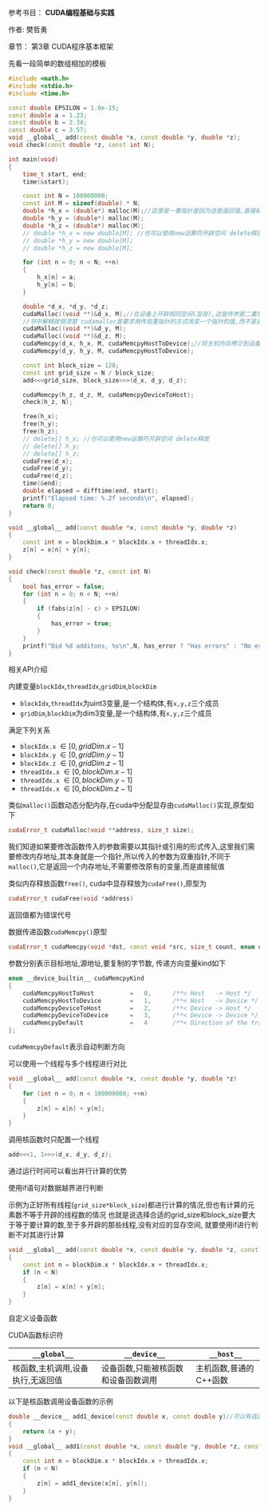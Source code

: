 参考书目： **CUDA编程基础与实践**

作者: 樊哲勇

章节： 第3章 CUDA程序基本框架

先看一段简单的数组相加的模板

```c++
#include <math.h>
#include <stdio.h>
#include <time.h>

const double EPSILON = 1.0e-15;
const double a = 1.23;
const double b = 2.34;
const double c = 3.57;
void __global__ add(const double *x, const double *y, double *z);
void check(const double *z, const int N);

int main(void)
{
    time_t start, end;
    time(&start);

    const int N = 100000000;
    const int M = sizeof(double) * N;
    double *h_x = (double*) malloc(M);//这里是一重指针是因为这是返回值,直接赋值,而cudaMalloc是修改传的参数
    double *h_y = (double*) malloc(M);
    double *h_z = (double*) malloc(M);
    // double *h_x = new double[M]; //也可以使用new运算符开辟空间 delete释放
    // double *h_y = new double[M];
    // double *h_z = new double[M];

    for (int n = 0; n < N; ++n)
    {
        h_x[n] = a;
        h_y[n] = b;
    }

    double *d_x, *d_y, *d_z;
    cudaMalloc((void **)&d_x, M);//在设备上开辟相同空间(显存),这是传参是二重指针因为需要对指针的值进行修改,就要更改二重指针的指向
    //书中解释就很清楚 cudamalloc是要求用传双重指针的方式改变一个指针的值,而不是直接返回一个指针,该函数的返回值已经用于返回错误代号
    cudaMalloc((void **)&d_y, M);
    cudaMalloc((void **)&d_z, M);
    cudaMemcpy(d_x, h_x, M, cudaMemcpyHostToDevice);//将主机内存拷贝到设备
    cudaMemcpy(d_y, h_y, M, cudaMemcpyHostToDevice);

    const int block_size = 128;
    const int grid_size = N / block_size;
    add<<<grid_size, block_size>>>(d_x, d_y, d_z);

    cudaMemcpy(h_z, d_z, M, cudaMemcpyDeviceToHost);
    check(h_z, N);

    free(h_x);
    free(h_y);
    free(h_z);
    // delete[] h_x; //也可以使用new运算符开辟空间 delete释放
    // delete[] h_y;
    // delete[] h_z;
    cudaFree(d_x);
    cudaFree(d_y);
    cudaFree(d_z);
    time(&end);
    double elapsed = difftime(end, start);
    printf("Elapsed time: %.2f seconds\n", elapsed);
    return 0;
}

void __global__ add(const double *x, const double *y, double *z)
{
    const int n = blockDim.x * blockIdx.x + threadIdx.x;
    z[n] = x[n] + y[n];
}

void check(const double *z, const int N)
{
    bool has_error = false;
    for (int n = 0; n < N; ++n)
    {
        if (fabs(z[n] - c) > EPSILON)
        {
            has_error = true;
        }
    }
    printf("Did %d additons, %s\n",N, has_error ? "Has errors" : "No errors");
}
```

相关API介绍

内建变量`blockIdx`,`threadIdx`,`gridDim`,`blockDim`

- `blockIdx`,`threadIdx`为uint3变量,是一个结构体,有`x,y,z`三个成员
- `gridDim`,`blockDim`为dim3变量,是一个结构体,有`x,y,z`三个成员

满足下列关系

- `blockIdx.x` $\in [0, gridDim.x-1]$ 
- `blockIdx.y` $\in [0, gridDim.y-1]$ 
- `blockIdx.z` $\in [0, gridDim.z-1]$ 
- `threadIdx.x` $\in [0, blockDim.x-1]$ 
- `threadIdx.x` $\in [0, blockDim.y-1]$ 
- `threadIdx.x` $\in [0, blockDim.z-1]$ 



类似`malloc()`函数动态分配内存,在cuda中分配显存由`cudaMalloc()`实现,原型如下

```c++
cudaError_t cudaMalloc(void **address, size_t size);
```

我们知道如果要修改函数传入的参数需要以其指针或引用的形式传入,这里我们需要修改内存地址,其本身就是一个指针,所以传入的参数为双重指针,不同于`malloc()`,它是返回一个内存地址,不需要修改原有的变量,而是直接赋值

类似内存释放函数`free()`, cuda中显存释放为`cudaFree()`,原型为

```c++
cudaError_t cudaFree(void *address)
```

返回值都为错误代号

数据传递函数`cudaMemcpy()`原型

```c++
cudaError_t cudaMemcpy(void *dst, const void *src, size_t count, enum cudaMemcpyKind kind);
```

参数分别表示目标地址,源地址,要复制的字节数, 传递方向变量kind如下

```c++
enum __device_builtin__ cudaMemcpyKind
{
    cudaMemcpyHostToHost          =   0,      /**< Host   -> Host */
    cudaMemcpyHostToDevice        =   1,      /**< Host   -> Device */
    cudaMemcpyDeviceToHost        =   2,      /**< Device -> Host */
    cudaMemcpyDeviceToDevice      =   3,      /**< Device -> Device */
    cudaMemcpyDefault             =   4       /**< Direction of the transfer is inferred from the pointer values. Requires unified virtual addressing */
};
```

`cudaMemcpyDefault`表示自动判断方向

可以使用一个线程与多个线程进行对比

```c++
void __global__ add(const double *x, const double *y, double *z)
{
    for (int n = 0; n < 100000000; ++n)
    {
        z[n] = x[n] + y[n];
    }
}
```

调用核函数时只配置一个线程

```c++
add<<<1, 1>>>(d_x, d_y, d_z);
```

通过运行时间可以看出并行计算的优势

使用if语句对数据越界进行判断

示例为正好所有线程(`grid_size*block_size`)都进行计算的情况,但也有计算的元素数不等于开辟的线程数的情况 也就是说选择合适的grid_size和block_size要大于等于要计算的数,至于多开辟的那些线程,没有对应的显存空间, 就要使用if进行判断不对其进行计算

```c++
void __global__ add(const double *x, const double *y, double *z, const int N)
{
    const int n = blockDim.x * blockIdx.x + threadIdx.x;
    if (n < N)
    {
        z[n] = x[n] + y[n];
    }
}
```

自定义设备函数

CUDA函数标识符

|`__global__`|`__device__`|`__host__`|
|-|-|-|
|核函数,主机调用,设备执行,无返回值|设备函数,只能被核函数和设备函数调用|主机函数,普通的C++函数|

以下是核函数调用设备函数的示例

```c++
double __device__ add1_device(const double x, const double y)//可以有返回值,也可以传入指针或者引用对z进行修改
{
    return (x + y);
}
void __global__ add1(const double *x, const double *y, double *z, const int N)
{
    const int n = blockDim.x * blockIdx.x + threadIdx.x;
    if (n < N)
    {
        z[n] = add1_device(x[n], y[n]);
    }
}
```